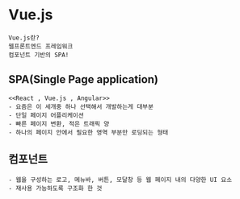 # Vue.js
    Vue.js란?
    웹프론트엔드 프레임워크
    컴포넌트 기반의 SPA!

## SPA(Single Page application)
    <<React , Vue.js , Angular>>
    - 요즘은 이 세개중 하나 선택해서 개발하는게 대부분
    - 단일 페이지 어플리케이션
    - 빠른 페이지 변환, 적은 트래픽 양
    - 하나의 페이지 안에서 필요한 영역 부분만 로딩되는 형태

## 컴포넌트
    - 웹을 구성하는 로고, 메뉴바, 버튼, 모달창 등 웹 페이지 내의 다양한 UI 요소
    - 재사용 가능하도록 구조화 한 것

